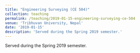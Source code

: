 ```yaml
---
title: "Engineering Surveying (CE 504)"
collection: teaching
permalink: /teaching/2019-01-15-engineering-surveying-ce-504
venue: 'Tribhuvan University, Nepal'
date: '2019-01-15'
description: 'Served during the Spring 2019 semester.'
---
```


Served during the Spring 2019 semester.